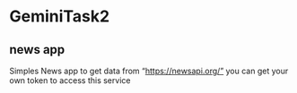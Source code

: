 # GeminiTask2
## news app

Simples News app to get data from “https://newsapi.org/” you can get your own token to access this service

